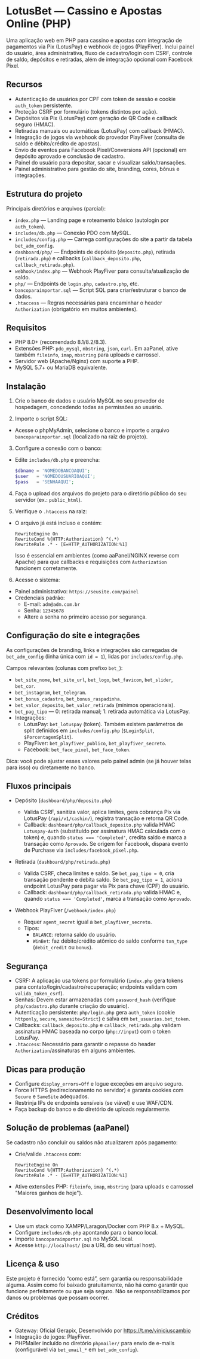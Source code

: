 # LotusBet — Cassino e Apostas Online (PHP)

Uma aplicação web em PHP para cassino e apostas com integração de pagamentos via Pix (LotusPay) e webhook de jogos (PlayFiver). Inclui painel do usuário, área administrativa, fluxo de cadastro/login com CSRF, controle de saldo, depósitos e retiradas, além de integração opcional com Facebook Pixel.


## Recursos
- Autenticação de usuários por CPF com token de sessão e cookie `auth_token` persistente.
- Proteção CSRF por formulário (tokens distintos por ação).
- Depósitos via Pix (LotusPay) com geração de QR Code e callback seguro (HMAC).
- Retiradas manuais ou automáticas (LotusPay) com callback (HMAC).
- Integração de jogos via webhook do provedor PlayFiver (consulta de saldo e débito/crédito de apostas).
- Envio de eventos para Facebook Pixel/Conversions API (opcional) em depósito aprovado e conclusão de cadastro.
- Painel do usuário para depositar, sacar e visualizar saldo/transações.
- Painel administrativo para gestão do site, branding, cores, bônus e integrações.


## Estrutura do projeto
Principais diretórios e arquivos (parcial):
- `index.php` — Landing page e roteamento básico (autologin por `auth_token`).
- `includes/db.php` — Conexão PDO com MySQL.
- `includes/config.php` — Carrega configurações do site a partir da tabela `bet_adm_config`.
- `dashboard/php/` — Endpoints de depósito (`deposito.php`), retirada (`retirada.php`) e callbacks (`callback_deposito.php`, `callback_retirada.php`).
- `webhook/index.php` — Webhook PlayFiver para consulta/atualização de saldo.
- `php/` — Endpoints de `login.php`, `cadastro.php`, etc.
- `bancoparaimportar.sql` — Script SQL para criar/estruturar o banco de dados.
- `.htaccess` — Regras necessárias para encaminhar o header `Authorization` (obrigatório em muitos ambientes).


## Requisitos
- PHP 8.0+ (recomendado 8.1/8.2/8.3).
- Extensões PHP: `pdo_mysql`, `mbstring`, `json`, `curl`. Em aaPanel, ative também `fileinfo`, `imap`, `mbstring` para uploads e carrossel.
- Servidor web (Apache/Nginx) com suporte a PHP.
- MySQL 5.7+ ou MariaDB equivalente.


## Instalação
1) Crie o banco de dados e usuário MySQL no seu provedor de hospedagem, concedendo todas as permissões ao usuário.

2) Importe o script SQL:
- Acesse o phpMyAdmin, selecione o banco e importe o arquivo `bancoparaimportar.sql` (localizado na raiz do projeto).

3) Configure a conexão com o banco:
- Edite `includes/db.php` e preencha:
  ```php
  $dbname = 'NOMEDOBANCOAQUI';
  $user   = 'NOMEDOUSUARIOAQUI';
  $pass   = 'SENHAAQUI';
  ```

4) Faça o upload dos arquivos do projeto para o diretório público do seu servidor (ex.: `public_html`).

5) Verifique o `.htaccess` na raiz:
- O arquivo já está incluso e contém:
  ```
  RewriteEngine On
  RewriteCond %{HTTP:Authorization} ^(.*)
  RewriteRule .* - [E=HTTP_AUTHORIZATION:%1]
  ```
  Isso é essencial em ambientes (como aaPanel/NGINX reverse com Apache) para que callbacks e requisições com `Authorization` funcionem corretamente.

6) Acesse o sistema:
- Painel administrativo: `https://seusite.com/painel`
- Credenciais padrão:
  - E-mail: `adm@adm.com.br`
  - Senha: `12345678`
  - Altere a senha no primeiro acesso por segurança.


## Configuração do site e integrações
As configurações de branding, links e integrações são carregadas de `bet_adm_config` (linha única com `id = 1`), lidas por `includes/config.php`.

Campos relevantes (colunas com prefixo `bet_`):
- `bet_site_nome`, `bet_site_url`, `bet_logo`, `bet_favicon`, `bet_slider`, `bet_cor`.
- `bet_instagram`, `bet_telegram`.
- `bet_bonus_cadastro`, `bet_bonus_raspadinha`.
- `bet_valor_deposito`, `bet_valor_retirada` (mínimos operacionais).
- `bet_pag_tipo` — 0: retirada manual; 1: retirada automática via LotusPay.
- Integrações:
  - LotusPay: `bet_lotuspay` (token). Também existem parâmetros de split definidos em `includes/config.php` (`$LoginSplit`, `$PorcentagemSplit`).
  - PlayFiver: `bet_playfiver_publico`, `bet_playfiver_secreto`.
  - Facebook: `bet_face_pixel`, `bet_face_token`.

Dica: você pode ajustar esses valores pelo painel admin (se já houver telas para isso) ou diretamente no banco.


## Fluxos principais
- Depósito (`dashboard/php/deposito.php`)
  - Valida CSRF, sanitiza valor, aplica limites, gera cobrança Pix via LotusPay (`/api/v1/cashin/`), registra transação e retorna QR Code.
  - Callback: `dashboard/php/callback_deposito.php` valida HMAC `Lotuspay-Auth` (substituído por assinatura HMAC calculada com o token) e, quando `status === 'Completed'`, credita saldo e marca a transação como `Aprovado`. Se origem for Facebook, dispara evento de Purchase via `includes/facebook_pixel.php`.

- Retirada (`dashboard/php/retirada.php`)
  - Valida CSRF, checa limites e saldo. Se `bet_pag_tipo = 0`, cria transação pendente e debita saldo. Se `bet_pag_tipo = 1`, aciona endpoint LotusPay para pagar via Pix para chave (CPF) do usuário.
  - Callback: `dashboard/php/callback_retirada.php` valida HMAC e, quando `status === 'Completed'`, marca a transação como `Aprovado`.

- Webhook PlayFiver (`/webhook/index.php`)
  - Requer `agent_secret` igual a `bet_playfiver_secreto`.
  - Tipos:
    - `BALANCE`: retorna saldo do usuário.
    - `WinBet`: faz débito/crédito atômico do saldo conforme `txn_type` (`debit_credit` ou `bonus`).


## Segurança
- CSRF: A aplicação usa tokens por formulário (`index.php` gera tokens para contato/login/cadastro/recuperação; endpoints validam com `valida_token_csrf`).
- Senhas: Devem estar armazenadas com `password_hash` (verifique `php/cadastro.php` durante criação do usuário).
- Autenticação persistente: `php/login.php` gera `auth_token` (cookie `httponly`, `secure`, `samesite=Strict`) e salva em `bet_usuarios.bet_token`.
- Callbacks: `callback_deposito.php` e `callback_retirada.php` validam assinatura HMAC baseada no corpo (`php://input`) com o token LotusPay.
- `.htaccess`: Necessário para garantir o repasse do header `Authorization`/assinaturas em alguns ambientes.


## Dicas para produção
- Configure `display_errors=Off` e logue exceções em arquivo seguro.
- Force HTTPS (redirecionamento no servidor) e garanta cookies com `Secure` e `SameSite` adequados.
- Restrinja IPs de endpoints sensíveis (se viável) e use WAF/CDN.
- Faça backup do banco e do diretório de uploads regularmente.


## Solução de problemas (aaPanel)
Se cadastro não concluir ou saldos não atualizarem após pagamento:
- Crie/valide `.htaccess` com:
  ```
  RewriteEngine On
  RewriteCond %{HTTP:Authorization} ^(.*)
  RewriteRule .* - [E=HTTP_AUTHORIZATION:%1]
  ```
- Ative extensões PHP: `fileinfo`, `imap`, `mbstring` (para uploads e carrossel "Maiores ganhos de hoje").


## Desenvolvimento local
- Use um stack como XAMPP/Laragon/Docker com PHP 8.x + MySQL.
- Configure `includes/db.php` apontando para o banco local.
- Importe `bancoparaimportar.sql` no MySQL local.
- Acesse `http://localhost/` (ou a URL do seu virtual host).


## Licença & uso
Este projeto é fornecido “como está”, sem garantia ou responsabilidade alguma. Assim como foi baixado gratuitamente, não há como garantir que funcione perfeitamente ou que seja seguro. Não se responsabilizamos por danos ou problemas que possam ocorrer.


## Créditos
- Gateway: Oficial Gerapix, Desenvolvido por https://t.me/viniciuscambio
- Integração de jogos: PlayFiver.
- PHPMailer incluído no diretório `phpmailer/` para envio de e-mails (configurável via `bet_email_*` em `bet_adm_config`).
